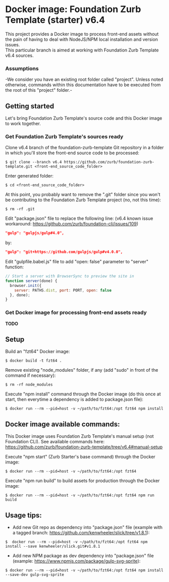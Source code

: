 # Docker image: Foundation Zurb Template (starter) v6.4

This project provides a Docker image to process front-end assets without the pain of having to deal with NodeJS/NPM local installation and version issues.  
This particular branch is aimed at working with Foundation Zurb Template v6.4 sources.

### Assumptions
-We consider you have an existing root folder called "project". Unless noted otherwise, commands within this documentation have to be executed from the root of this "project" folder.-

## Getting started

Let's bring Foundation Zurb Template's source code and this Docker image to work together.

### Get Foundation Zurb Template's sources ready

Clone v6.4 branch of the foundation-zurb-template Git repository in a folder in which you'll store the front-end source code to be processed: 
```shell
$ git clone --branch v6.4 https://github.com/zurb/foundation-zurb-template.git <front-end_source_code_folder>
```

Enter generated folder:
```shell
$ cd <front-end_source_code_folder>
```

At this point, you probably want to remove the ".git" folder since you won't be contributing to the Foundation Zurb Template project (no, not this time):
```shell
$ rm -rf .git
```

Edit "package.json" file to replace the following line:
(v6.4 known issue workaround: https://github.com/zurb/foundation-cli/issues/109) 
```json
"gulp": "gulpjs/gulp#4.0",
```
by:
```json
"gulp": "git+https://github.com/gulpjs/gulp#v4.0.0",
```

Edit "gulpfile.babel.js" file to add "open: false" parameter to "server" function:
```js
// Start a server with BrowserSync to preview the site in
function server(done) {
  browser.init({
    server: PATHS.dist, port: PORT, open: false
  }, done);
}
```

### Get Docker image for processing front-end assets ready

**TODO**

## Setup

Build an "fzt64" Docker image:
```shell
$ docker build -t fzt64 .
```

Remove existing "node_modules" folder, if any (add "sudo" in front of the command if necessary):
```shell
$ rm -rf node_modules
```

Execute "npm install" command through the Docker image (do this once at start, then everytime a dependency is added to package.json file):
```shell
$ docker run --rm --pid=host -v ~/path/to/fzt64:/opt fzt64 npm install
```

## Docker image available commands:

This Docker image uses Foundation Zurb Template's manual setup (not Foundation CLI).
See available commands here: https://github.com/zurb/foundation-zurb-template/tree/v6.4#manual-setup

Execute "npm start" (Zurb Starter's base command) through the Docker image:
```shell
$ docker run --rm --pid=host -v ~/path/to/fzt64:/opt fzt64
```

Execute "npm run build" to build assets for production through the Docker image:
```shell
$ docker run --rm --pid=host -v ~/path/to/fzt64:/opt fzt64 npm run build
```

## Usage tips: 
* Add new Git repo as dependency into "package.json" file (example with a tagged branch: https://github.com/kenwheeler/slick/tree/v1.8.1):
```shell
$  docker run --rm --pid=host -v ~/path/to/fzt64:/opt fzt64 npm install --save kenwheeler/slick.git#v1.8.1
```

* Add new NPM package as dev dependency into "package.json" file (example: https://www.npmjs.com/package/gulp-svg-sprite):
```shell
$ docker run --rm --pid=host -v ~/path/to/fzt64:/opt fzt64 npm install --save-dev gulp-svg-sprite
```
